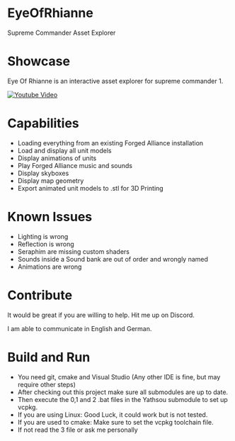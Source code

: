 # EyeOfRhianne

Supreme Commander Asset Explorer

# Showcase

Eye Of Rhianne is an interactive asset explorer for supreme commander 1.

[![Youtube Video](https://user-images.githubusercontent.com/16963076/165418474-37e42dbf-3fad-4631-b4bf-9115c4e8a628.PNG)](https://www.youtube.com/watch?v=Z_5WaVz7vpE "Youtube Video")

# Capabilities

 * Loading everything from an existing Forged Alliance installation
 * Load and display all unit models
 * Display animations of units
 * Play Forged Alliance music and sounds
 * Display skyboxes
 * Display map geometry
 * Export animated unit models to .stl for 3D Printing

# Known Issues

 * Lighting is wrong
 * Reflection is wrong
 * Seraphim are missing custom shaders 
 * Sounds inside a Sound bank are out of order and wrongly named
 * Animations are wrong

# Contribute

It would be great if you are willing to help. Hit me up on Discord.

I am able to communicate in English and German.

# Build and Run

 * You need git, cmake and Visual Studio (Any other IDE is fine, but may require other steps)
 * After checking out this project make sure all submodules are up to date.
 * Then execute the 0,1 and 2 .bat files in the Yathsou submodule to set up vcpkg.
 * If you are using Linux: Good Luck, it could work but is not tested.
 * If you are used to cmake: Make sure to set the vcpkg toolchain file.
 * If not read the 3 file or ask me personally

